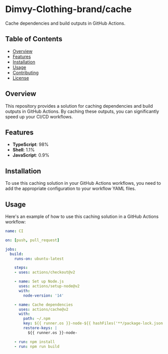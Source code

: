 # Dimvy-Clothing-brand/cache

Cache dependencies and build outputs in GitHub Actions.

## Table of Contents

- [Overview](#overview)
- [Features](#features)
- [Installation](#installation)
- [Usage](#usage)
- [Contributing](#contributing)
- [License](#license)

## Overview

This repository provides a solution for caching dependencies and build outputs in GitHub Actions. By caching these outputs, you can significantly speed up your CI/CD workflows.

## Features

- **TypeScript**: 98%
- **Shell**: 1.1%
- **JavaScript**: 0.9%

## Installation

To use this caching solution in your GitHub Actions workflows, you need to add the appropriate configuration to your workflow YAML files.

## Usage

Here's an example of how to use this caching solution in a GitHub Actions workflow:

```yaml
name: CI

on: [push, pull_request]

jobs:
  build:
    runs-on: ubuntu-latest

    steps:
    - uses: actions/checkout@v2

    - name: Set up Node.js
      uses: actions/setup-node@v2
      with:
        node-version: '14'

    - name: Cache dependencies
      uses: actions/cache@v2
      with:
        path: ~/.npm
        key: ${{ runner.os }}-node-${{ hashFiles('**/package-lock.json') }}
        restore-keys: |
          ${{ runner.os }}-node-

    - run: npm install
    - run: npm run build
